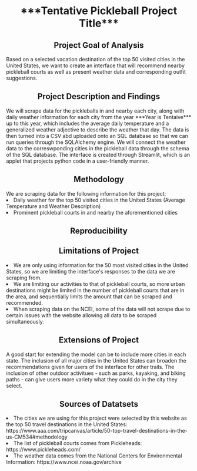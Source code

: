 <h1 align="center">***Tentative Pickleball Project Title***</h1>
<h2 align="center">Project Goal of Analysis</h2>
<p>Based on a selected vacation destination of the top 50 visited cities in the United States, we want to create an interface that will recommend nearby pickleball courts as well as present weather data and corresponding outfit suggestions.</p>
<h2 align="center">Project Description and Findings</h2>
We will scrape data for the pickleballs in and nearby each city, along with daily weather information for each city from the year ***Year is Tentaive*** up to this year, which includes the average daily temperature and a generalized weather adjective to describe the weather that day. The data is then turned into a CSV abd uploaded onto an SQL database so that we can run queries through the SQLAlchemy engine. We will connect the weather data to the correswponding cities in the pickleball data through the schema of the SQL database. The interface is created through Streamlit, which is an applet that projects python code in a user-friendly manner.
<h2 align="center">Methodology</h2>
We are scraping data for the following information for this project:
<li>Daily weather for the top 50 visited cities in the United States (Average Temperature and Weather Description)</li>
<li>Prominent pickleball courts in and nearby the aforementioned cities</li>
<h2 align="center">Reproducibility</h2>
<h2 align="center">Limitations of Project</h2>
<li>We are only using information for the 50 most visited cities in the United States, so we are limiting the interface's responses to the data we are scraping from.</li>
<li>We are limiting our activities to that of pickleball courts, so more urban destinations might be limited in the number of pickleball courts that are in the area, and sequentially limits the amount that can be scraped and recommended.</li>
<li>When scraping data on the NCEI, some of the data will not scrape due to certain issues with the website allowing all data to be scraped simultaneously.</li>
<h2 align="center">Extensions of Project</h2>
A good start for extending the model can be to include more cities in each state. The inclusion of all major cities in the United States can broaden the recommendations given for users of the interface for other trails. 
The inclusion of other outdoor activitues - such as parks, kayaking, and biking paths - can give users more variety what they could do in the city they select.
<h2 align="center">Sources of Datatsets</h2>
<li>The cities we are using for this project were selected by this website as the top 50 travel destinations in the United States: https://www.aaa.com/tripcanvas/article/50-top-travel-destinations-in-the-us-CM534#methodology</li>
<li>The list of pickleball courts comes from Pickleheads: https://www.pickleheads.com/</li>
<li>The weather data comes from the National Centers for Environmental Information: https://www.ncei.noaa.gov/archive</li>
